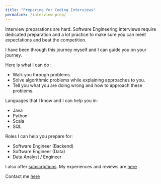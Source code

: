 ```yaml
---
title: "Preparing for Coding Interviews"
permalink: /interview-prep/
---
```


Interview preparations are hard. Software Engineering interviews require
dedicated preparation and a lot practice to make sure you can meet
expectations and beat the competition.

I have been through this journey myself and I can guide you on your
journey.

Here is what I can do :
 - Walk you through problems.
 - Solve algorithmic problems while explaining approaches to you.
 - Tell you what you are doing wrong and how to approach these problems.

Languages that I know and I can help you in:
 - Java
 - Python
 - Scala
 - SQL

Roles I can help you prepare for:
 - Software Engineer (Backend)
 - Software Engineer (Data)
 - Data Analyst / Engineer

I also offer [subscriptions](/coding-help-subscription/).
My experiences and reviews are [here](https://www.codementor.io/anish749/reviews)

Contact me [here](/contact)
